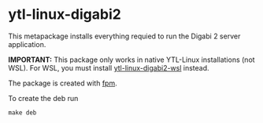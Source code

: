 # ytl-linux-digabi2

This metapackage installs everything requied to run the Digabi 2 server application.

**IMPORTANT:** This package only works in native YTL-Linux installations (not WSL). For WSL, you must install [ytl-linux-digabi2-wsl](../ytl-linux-digabi2-wsl) instead.

The package is created with [fpm](https://github.com/jordansissel/fpm).

To create the deb run

`make deb`

